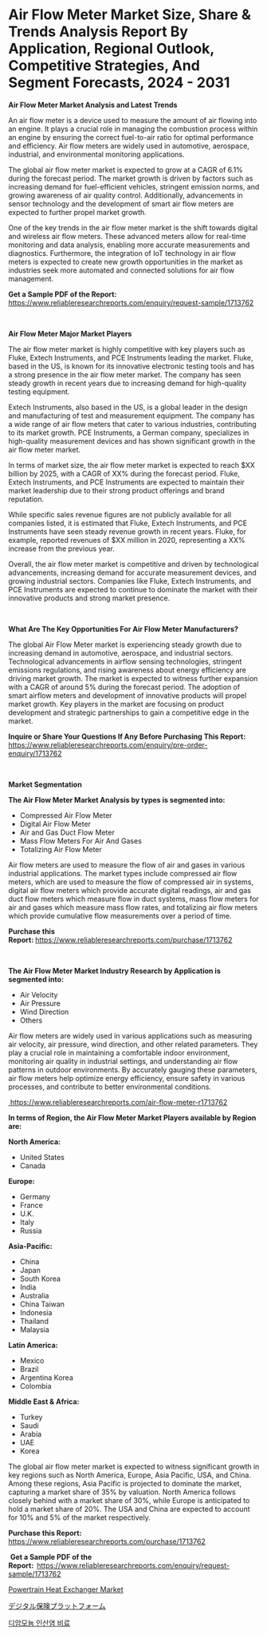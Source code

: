 <p><h1>Air Flow Meter Market Size, Share & Trends Analysis Report By Application, Regional Outlook, Competitive Strategies, And Segment Forecasts, 2024 - 2031</h1></p><p><strong>Air Flow Meter Market Analysis and Latest Trends</strong></p>
<p><p>An air flow meter is a device used to measure the amount of air flowing into an engine. It plays a crucial role in managing the combustion process within an engine by ensuring the correct fuel-to-air ratio for optimal performance and efficiency. Air flow meters are widely used in automotive, aerospace, industrial, and environmental monitoring applications.</p><p>The global air flow meter market is expected to grow at a CAGR of 6.1% during the forecast period. The market growth is driven by factors such as increasing demand for fuel-efficient vehicles, stringent emission norms, and growing awareness of air quality control. Additionally, advancements in sensor technology and the development of smart air flow meters are expected to further propel market growth.</p><p>One of the key trends in the air flow meter market is the shift towards digital and wireless air flow meters. These advanced meters allow for real-time monitoring and data analysis, enabling more accurate measurements and diagnostics. Furthermore, the integration of IoT technology in air flow meters is expected to create new growth opportunities in the market as industries seek more automated and connected solutions for air flow management.</p></p>
<p><strong>Get a Sample PDF of the Report:&nbsp;</strong> <a href="https://www.reliableresearchreports.com/enquiry/request-sample/1713762">https://www.reliableresearchreports.com/enquiry/request-sample/1713762</a></p>
<p>&nbsp;</p>
<p><strong>Air Flow Meter Major Market Players</strong></p>
<p><p>The air flow meter market is highly competitive with key players such as Fluke, Extech Instruments, and PCE Instruments leading the market. Fluke, based in the US, is known for its innovative electronic testing tools and has a strong presence in the air flow meter market. The company has seen steady growth in recent years due to increasing demand for high-quality testing equipment.</p><p>Extech Instruments, also based in the US, is a global leader in the design and manufacturing of test and measurement equipment. The company has a wide range of air flow meters that cater to various industries, contributing to its market growth. PCE Instruments, a German company, specializes in high-quality measurement devices and has shown significant growth in the air flow meter market.</p><p>In terms of market size, the air flow meter market is expected to reach $XX billion by 2025, with a CAGR of XX% during the forecast period. Fluke, Extech Instruments, and PCE Instruments are expected to maintain their market leadership due to their strong product offerings and brand reputation.</p><p>While specific sales revenue figures are not publicly available for all companies listed, it is estimated that Fluke, Extech Instruments, and PCE Instruments have seen steady revenue growth in recent years. Fluke, for example, reported revenues of $XX million in 2020, representing a XX% increase from the previous year.</p><p>Overall, the air flow meter market is competitive and driven by technological advancements, increasing demand for accurate measurement devices, and growing industrial sectors. Companies like Fluke, Extech Instruments, and PCE Instruments are expected to continue to dominate the market with their innovative products and strong market presence.</p></p>
<p>&nbsp;</p>
<p><strong>What Are The Key Opportunities For Air Flow Meter Manufacturers?</strong></p>
<p><p>The global Air Flow Meter market is experiencing steady growth due to increasing demand in automotive, aerospace, and industrial sectors. Technological advancements in airflow sensing technologies, stringent emissions regulations, and rising awareness about energy efficiency are driving market growth. The market is expected to witness further expansion with a CAGR of around 5% during the forecast period. The adoption of smart airflow meters and development of innovative products will propel market growth. Key players in the market are focusing on product development and strategic partnerships to gain a competitive edge in the market.</p></p>
<p><strong>Inquire or Share Your Questions If Any Before Purchasing This Report:</strong> <a href="https://www.reliableresearchreports.com/enquiry/pre-order-enquiry/1713762">https://www.reliableresearchreports.com/enquiry/pre-order-enquiry/1713762</a></p>
<p>&nbsp;</p>
<p><strong>Market Segmentation</strong></p>
<p><strong>The Air Flow Meter Market Analysis by types is segmented into:</strong></p>
<p><ul><li>Compressed Air Flow Meter</li><li>Digital Air Flow Meter</li><li>Air and Gas Duct Flow Meter</li><li>Mass Flow Meters For Air And Gases</li><li>Totalizing Air Flow Meter</li></ul></p>
<p><p>Air flow meters are used to measure the flow of air and gases in various industrial applications. The market types include compressed air flow meters, which are used to measure the flow of compressed air in systems, digital air flow meters which provide accurate digital readings, air and gas duct flow meters which measure flow in duct systems, mass flow meters for air and gases which measure mass flow rates, and totalizing air flow meters which provide cumulative flow measurements over a period of time.</p></p>
<p><strong>Purchase this Report:&nbsp;</strong><a href="https://www.reliableresearchreports.com/purchase/1713762">https://www.reliableresearchreports.com/purchase/1713762</a></p>
<p>&nbsp;</p>
<p><strong>The Air Flow Meter Market Industry Research by Application is segmented into:</strong></p>
<p><ul><li>Air Velocity</li><li>Air Pressure</li><li>Wind Direction</li><li>Others</li></ul></p>
<p><p>Air flow meters are widely used in various applications such as measuring air velocity, air pressure, wind direction, and other related parameters. They play a crucial role in maintaining a comfortable indoor environment, monitoring air quality in industrial settings, and understanding air flow patterns in outdoor environments. By accurately gauging these parameters, air flow meters help optimize energy efficiency, ensure safety in various processes, and contribute to better environmental conditions.</p></p>
<p><a href="https://www.reliableresearchreports.com/air-flow-meter-r1713762">&nbsp;https://www.reliableresearchreports.com/air-flow-meter-r1713762</a></p>
<p><strong>In terms of Region, the Air Flow Meter Market Players available by Region are:</strong></p>
<p>
    <p> <strong> North America: </strong>
        <ul>
            <li>United States</li>
            <li>Canada</li>
        </ul>
        </p> 
    <p> <strong> Europe: </strong>
        <ul>
            <li>Germany</li>
            <li>France</li>
            <li>U.K.</li>
            <li>Italy</li>
            <li>Russia</li>
        </ul>
        </p> 
    <p> <strong> Asia-Pacific: </strong>
        <ul>
            <li>China</li>
            <li>Japan</li>
            <li>South Korea</li>
            <li>India</li>
            <li>Australia</li>
            <li>China Taiwan</li>
            <li>Indonesia</li>
            <li>Thailand</li>
            <li>Malaysia</li>
        </ul>
        </p> 
    <p> <strong> Latin America: </strong>
        <ul>
            <li>Mexico</li>
            <li>Brazil</li>
            <li>Argentina Korea</li>
            <li>Colombia</li>
        </ul>
        </p> 
    <p> <strong> Middle East & Africa: </strong>
        <ul>
            <li>Turkey</li>
            <li>Saudi</li>
            <li>Arabia</li>
            <li>UAE</li>
            <li>Korea</li>
        </ul>
    </p>
    </p>
<p><p>The global air flow meter market is expected to witness significant growth in key regions such as North America, Europe, Asia Pacific, USA, and China. Among these regions, Asia Pacific is projected to dominate the market, capturing a market share of 35% by valuation. North America follows closely behind with a market share of 30%, while Europe is anticipated to hold a market share of 20%. The USA and China are expected to account for 10% and 5% of the market respectively.</p></p>
<p><strong>Purchase this Report: </strong><a href="https://www.reliableresearchreports.com/purchase/1713762">https://www.reliableresearchreports.com/purchase/1713762</a></p>
<p>&nbsp;<strong>Get a Sample PDF of the Report:&nbsp;&nbsp;</strong><a href="https://www.reliableresearchreports.com/enquiry/request-sample/1713762">https://www.reliableresearchreports.com/enquiry/request-sample/1713762</a></p>
<p><strong></strong></p>
<p><p><a href="https://github.com/laurahalfhide/Market-Research-Report-List-1/blob/main/powertrain-heat-exchanger-market.md">Powertrain Heat Exchanger Market</a></p><p><a href="https://github.com/sghwr779811674/Market-Research-Report-List-3/blob/main/3156939185386.md">デジタル保険プラットフォーム</a></p><p><a href="https://github.com/vdhdwjyp90142/Market-Research-Report-List-3/blob/main/5651180662.md">디암모늄 인산염 비료</a></p></p>